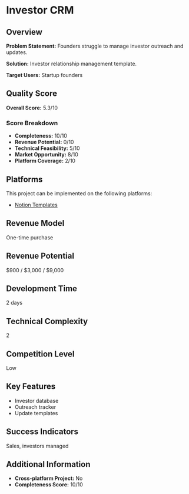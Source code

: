 # Investor CRM

## Overview
**Problem Statement:** Founders struggle to manage investor outreach and updates.

**Solution:** Investor relationship management template.

**Target Users:** Startup founders

## Quality Score
**Overall Score:** 5.3/10

### Score Breakdown
- **Completeness:** 10/10
- **Revenue Potential:** 0/10
- **Technical Feasibility:** 5/10
- **Market Opportunity:** 8/10
- **Platform Coverage:** 2/10

## Platforms
This project can be implemented on the following platforms:
- [Notion Templates](./platforms/notion-templates/)

## Revenue Model
One-time purchase

## Revenue Potential
$900 / $3,000 / $9,000

## Development Time
2 days

## Technical Complexity
2

## Competition Level
Low

## Key Features
- Investor database
- Outreach tracker
- Update templates

## Success Indicators
Sales, investors managed

## Additional Information
- **Cross-platform Project:** No
- **Completeness Score:** 10/10

